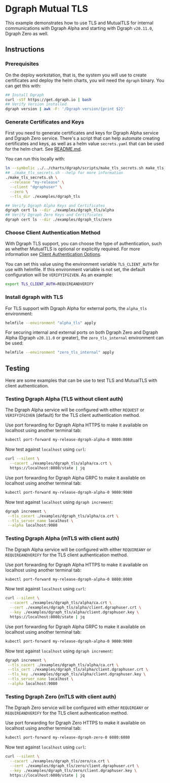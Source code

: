# Dgraph Mutual TLS

This example demonstrates how to use TLS and MutualTLS for internal communications with Dgraph Alpha and starting with Dgraph `v20.11.0`, Dgraph Zero as well.

## Instructions

### Prerequisites

On the deploy workstation, that is, the system you will use to create certificates and deploy the helm charts, you will need the `dgraph` binary.  You can get this with:

```bash
## Install Dgraph
curl -sSf https://get.dgraph.io | bash
## Verify Version installed
dgraph version | awk -F: '/Dgraph version/{print $2}'
```

### Generate Certificates and Keys

First you need to generate certificates and keys for Dgraph Alpha service and Dgraph Zero service.  There's a script that can help automate creating certificates and keys, as well as a helm value `secrets.yaml` that can be used for the helm chart.  See [README.md](../../charts/dgraph/scripts/README.md).

You can run this locally with:

```bash
ln --symbolic ../../charts/dgraph/scripts/make_tls_secrets.sh make_tls_secrets.sh
## ./make_tls_secrets.sh --help for more information
./make_tls_secrets.sh \
  --release "my-release" \
  --client "dgraphuser" \
  --zero \
  --tls_dir ./examples/dgraph_tls

## Verify Dgraph Alpha Keys and Certificates
dgraph cert ls --dir ./examples/dgraph_tls/alpha
## Verify Dgraph Zero Keys and Certificates
dgraph cert ls --dir ./examples/dgraph_tls/zero
```

### Choose Client Authentication Method

With Dgraph TLS support, you can choose the type of authentication, such as whether MutualTLS is optional or explicitly required.  For more information see [Client Authentication Options](https://dgraph.io/docs/deploy/security/tls-configuration/#client-authentication-options).

You can set this value using the environment variable `TLS_CLIENT_AUTH` for use with helmfile.  If this environment variable is not set, the default configuration will be `VERIFYIFGIVEN`. As an example:

```bash
export TLS_CLIENT_AUTH=REQUIREANDVERIFY
```

### Install dgraph with TLS

For TLS support with Dgraph Alpha for external ports, the `alpha_tls` environment:

```bash
helmfile --environment "alpha_tls" apply
```

For securing internal and external ports on both Dgraph Zero and Dgraph Alpha (Dgraph `v20.11.0` or greater), the `zero_tls_internal` environment can be used:

```bash
helmfile --environment "zero_tls_internal" apply
```

## Testing

Here are some examples that can be use to test TLS and MutualTLS with client authentication.

### Testing Dgraph Alpha (TLS without client auth)

The Dgraph Alpha service will be configured with either `REQUEST` or `VERIFYIFGIVEN` (default) for the TLS client authentication method.


Use port forwarding for Dgraph Alpha HTTPS to make it available on localhost using another terminal tab:

```bash
kubectl port-forward my-release-dgraph-alpha-0 8080:8080
```

Now test against `localhost` using `curl`:

```bash
curl --silent \
  --cacert ./examples/dgraph_tls/alpha/ca.crt \
  https://localhost:8080/state | jq
```

Use port forwarding for Dgraph Alpha GRPC to make it available on localhost using another terminal tab:

```bash
kubectl port-forward my-release-dgraph-alpha-0 9080:9080
```

Now test against `localhost` using `dgraph increment`:

```bash
dgraph increment \
 --tls_cacert ./examples/dgraph_tls/alpha/ca.crt \
 --tls_server_name localhost \
 --alpha localhost:9080
```

### Testing Dgraph Alpha (mTLS with client auth)

The Dgraph Alpha service will be configured with either `REQUIREANY` or `REQUIREANDVERIFY` for the TLS client authentication method.

Use port forwarding for Dgraph Alpha HTTPS to make it available on localhost using another terminal tab:

```bash
kubectl port-forward my-release-dgraph-alpha-0 8080:8080
```

Now test against `localhost` using `curl`:

```bash
curl --silent \
  --cacert ./examples/dgraph_tls/alpha/ca.crt \
  --cert ./examples/dgraph_tls/alpha/client.dgraphuser.crt \
  --key ./examples/dgraph_tls/alpha/client.dgraphuser.key \
  https://localhost:8080/state | jq
```

Use port forwarding for Dgraph Alpha GRPC to make it available on localhost using another terminal tab:

```bash
kubectl port-forward my-release-dgraph-alpha-0 9080:9080
```

Now test against `localhost` using `dgraph increment`:

```bash
dgraph increment \
 --tls_cacert ./examples/dgraph_tls/alpha/ca.crt \
 --tls_cert ./examples/dgraph_tls/alpha/client.dgraphuser.crt \
 --tls_key ./examples/dgraph_tls/alpha/client.dgraphuser.key \
 --tls_server_name localhost \
 --alpha localhost:9080
```

### Testing Dgraph Zero (mTLS with client auth)

The Dgraph Zero service will be configured with either `REQUIREANY` or `REQUIREANDVERIFY` for the TLS client authentication method.

Use port forwarding for Dgraph Zero HTTPS to make it available on localhost using another terminal tab:

```bash
kubectl port-forward my-release-dgraph-zero-0 6080:6080
```

Now test against `localhost` using `curl`:

```bash
curl --silent \
  --cacert ./examples/dgraph_tls/zero/ca.crt \
  --cert ./examples/dgraph_tls/zero/client.dgraphuser.crt \
  --key ./examples/dgraph_tls/zero/client.dgraphuser.key \
  https://localhost:6080/state | jq
```
